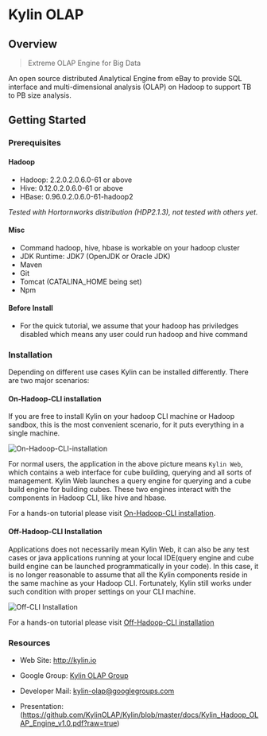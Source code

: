 Kylin OLAP
===========


Overview
------------
> Extreme OLAP Engine for Big Data

An open source distributed Analytical Engine from eBay to provide SQL interface and multi-dimensional analysis (OLAP) on Hadoop to support TB to PB size analysis.


Getting Started 
---------------

### Prerequisites ###

#### Hadoop ####
- Hadoop: 2.2.0.2.0.6.0-61 or above
- Hive: 0.12.0.2.0.6.0-61 or above
- HBase: 0.96.0.2.0.6.0-61-hadoop2


_Tested with Hortornworks distribution (HDP2.1.3), not tested with others yet._

#### Misc ####
- Command hadoop, hive, hbase is workable on your hadoop cluster
- JDK Runtime: JDK7 (OpenJDK or Oracle JDK)
- Maven
- Git
- Tomcat (CATALINA_HOME being set)
- Npm

#### Before Install ####
- For the quick tutorial, we assume that your hadoop has priviledges disabled which means any user could run hadoop and hive command


### Installation ###

Depending on different use cases Kylin can be installed differently. There are two major scenarios:

#### On-Hadoop-CLI installation ####

If you are free to install Kylin on your hadoop CLI machine or Hadoop sandbox, this is the most convenient scenario, for it puts everything in a single machine.



![On-Hadoop-CLI-installation](https://github.com/KylinOLAP/Kylin/blob/gh-pages/docs/installation/Picture1.png)

For normal users, the application in the above picture means `Kylin Web`, which contains a web interface for cube building, querying and all sorts of management. Kylin Web launches a query engine for querying and a cube build engine for building cubes. These two engines interact with the components in Hadoop CLI, like hive and hbase.

For a hands-on tutorial please visit [On-Hadoop-CLI installation](https://github.com/KylinOLAP/Kylin/wiki/On-Hadoop-CLI-installation).

#### Off-Hadoop-CLI Installation ####

Applications does not necessarily mean Kylin Web, it can also be any test cases or java applications running at your local IDE(query engine and cube build engine can be launched programmatically in your code). In this case, it is no longer reasonable to assume that all the Kylin components reside in the same machine as your Hadoop CLI.  Fortunately, Kylin still works under such condition with proper settings on your CLI machine.

![Off-CLI Installation](https://github.com/KylinOLAP/Kylin/blob/gh-pages/docs/installation/Picture2.png)

For a hands-on tutorial please visit [Off-Hadoop-CLI installation](https://github.com/KylinOLAP/Kylin/wiki/Off-Hadoop-CLI-Installation)


### Resources ###

* Web Site: <http://kylin.io>

* Google Group:  [Kylin OLAP Group](https://groups.google.com/forum/#!forum/kylin-olap)

* Developer Mail: <kylin-olap@googlegroups.com>

* Presentation: (https://github.com/KylinOLAP/Kylin/blob/master/docs/Kylin_Hadoop_OLAP_Engine_v1.0.pdf?raw=true)

